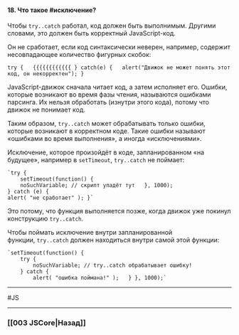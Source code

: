 #### 18. Что такое #исключение?

Чтобы `try..catch` работал, код должен быть выполнимым. Другими словами, это должен быть корректный JavaScript-код.

Он не сработает, если код синтаксически неверен, например, содержит несовпадающее количество фигурных скобок:

`try {   {{{{{{{{{{{{ } catch(e) {   alert("Движок не может понять этот код, он некорректен"); }`

JavaScript-движок сначала читает код, а затем исполняет его. Ошибки, которые возникают во время фазы чтения, называются ошибками парсинга. Их нельзя обработать (изнутри этого кода), потому что движок не понимает код.

Таким образом, `try..catch` может обрабатывать только ошибки, которые возникают в корректном коде. Такие ошибки называют «ошибками во время выполнения», а иногда «исключениями».

Исключение, которое произойдёт в коде, запланированном «на будущее», например в `setTimeout`, `try..catch` не поймает:
~~~
`try {   
	setTimeout(function() {     
	noSuchVariable; // скрипт упадёт тут   }, 1000); 
} catch (e) {   
alert( "не сработает" ); }`
~~~
Это потому, что функция выполняется позже, когда движок уже покинул конструкцию `try..catch`.

Чтобы поймать исключение внутри запланированной функции, `try..catch` должен находиться внутри самой этой функции:
~~~
`setTimeout(function() {   
	try {     
		noSuchVariable; // try..catch обрабатывает ошибку!   
	} catch {     
		alert( "ошибка поймана!" );   } }, 1000);`
~~~


___
 #JS 

___

### [[003 JSCore|Назад]]